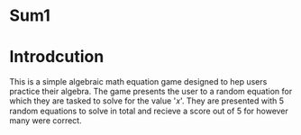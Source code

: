# Sum1

# Introdcution

This is a simple algebraic math equation game designed to hep users practice their algebra. The game presents the user to a random equation for which they are tasked to solve for the value '𝑥'. They are presented with 5 random equations to solve in total and recieve a score out of 5 for however many were correct.
